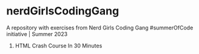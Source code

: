 # nerdGirlsCodingGang
A repository with exercises from Nerd Girls Coding Gang #summerOfCode initiative | Summer 2023

1. HTML Crash Course In 30 Minutes